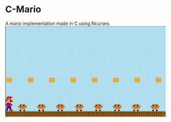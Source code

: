# C-Mario
A mario implementation made in C using Ncurses.
![Mario Gif](https://github.com/Kartik-Chamoli/C-Mario/blob/master/Mario.gif)
